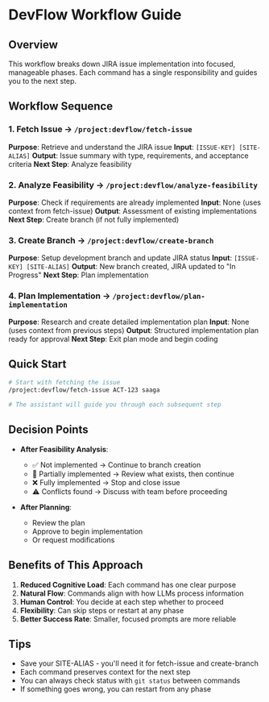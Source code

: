 # DevFlow Workflow Guide

## Overview
This workflow breaks down JIRA issue implementation into focused, manageable phases. Each command has a single responsibility and guides you to the next step.

## Workflow Sequence

### 1. Fetch Issue → `/project:devflow/fetch-issue`
**Purpose**: Retrieve and understand the JIRA issue
**Input**: `[ISSUE-KEY] [SITE-ALIAS]`
**Output**: Issue summary with type, requirements, and acceptance criteria
**Next Step**: Analyze feasibility

### 2. Analyze Feasibility → `/project:devflow/analyze-feasibility`
**Purpose**: Check if requirements are already implemented
**Input**: None (uses context from fetch-issue)
**Output**: Assessment of existing implementations
**Next Step**: Create branch (if not fully implemented)

### 3. Create Branch → `/project:devflow/create-branch`
**Purpose**: Setup development branch and update JIRA status
**Input**: `[ISSUE-KEY] [SITE-ALIAS]`
**Output**: New branch created, JIRA updated to "In Progress"
**Next Step**: Plan implementation

### 4. Plan Implementation → `/project:devflow/plan-implementation`
**Purpose**: Research and create detailed implementation plan
**Input**: None (uses context from previous steps)
**Output**: Structured implementation plan ready for approval
**Next Step**: Exit plan mode and begin coding

## Quick Start

```bash
# Start with fetching the issue
/project:devflow/fetch-issue ACT-123 saaga

# The assistant will guide you through each subsequent step
```

## Decision Points

- **After Feasibility Analysis**: 
  - ✅ Not implemented → Continue to branch creation
  - 🔄 Partially implemented → Review what exists, then continue
  - ❌ Fully implemented → Stop and close issue
  - ⚠️ Conflicts found → Discuss with team before proceeding

- **After Planning**:
  - Review the plan
  - Approve to begin implementation
  - Or request modifications

## Benefits of This Approach

1. **Reduced Cognitive Load**: Each command has one clear purpose
2. **Natural Flow**: Commands align with how LLMs process information
3. **Human Control**: You decide at each step whether to proceed
4. **Flexibility**: Can skip steps or restart at any phase
5. **Better Success Rate**: Smaller, focused prompts are more reliable

## Tips

- Save your SITE-ALIAS - you'll need it for fetch-issue and create-branch
- Each command preserves context for the next step
- You can always check status with `git status` between commands
- If something goes wrong, you can restart from any phase